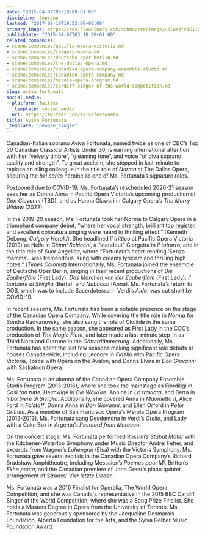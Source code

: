 ```yaml
---
date: "2015-04-07T03:18:00+01:00"
discipline: Soprano
lastmod: "2017-02-10T19:53:00+00:00"
primary_image: https://res.cloudinary.com/schmopera/image/upload/v1611881591/media/2021/01/A._Fortunata_Headshot_ppdgsr.jpg
publishDate: "2015-04-07T03:18:00+01:00"
related_companies:
- scene/companies/pacific-opera-victoria.md
- scene/companies/calgary-opera.md
- scene/companies/deutsche-oper-berlin.md
- scene/companies/the-dallas-opera.md
- scene/companies/canadian-opera-company-ensemble-studio.md
- scene/companies/canadian-opera-company.md
- scene/companies/merola-opera-program.md
- scene/companies/cardiff-singer-of-the-world-competition.md
slug: aviva-fortunata
social_media:
- platform: Twitter
  _template: social_media
  url: https://twitter.com/avivafortunata
title: Aviva Fortunata
_template: "people_single"
---
```

Canadian-Italian soprano Aviva Fortunata, named twice as one of CBC’s Top 30 Canadian Classical Artists Under 30, is earning international attention with her “velvety timbre”, “gleaming tone”, and voice “of diva soprano quality and strength”. To great acclaim, she stepped in last-minute to replace an ailing colleague in the title role of _Norma_ at The Dallas Opera, securing the _bel canto_ heroine as one of Ms. Fortunata’s signature roles.

Postponed due to COVID-19, Ms. Fortunata’s rescheduled 2020-21 season sees her as Donna Anna in Pacific Opera Victoria’s upcoming production of _Don Giovanni_ (TBD), and as Hanna Glawari in Calgary Opera’s _The Merry Widow_ (2022).

In the 2019-20 season, Ms. Fortunata took her Norma to Calgary Opera in a triumphant company debut, “where her vocal strength, brilliant top register, and excellent coloratura singing were heard to thrilling effect.” (Kenneth DeLong, _Calgary Herald_). She headlined _Il trittico_ at Pacific Opera Victoria (2019) as Nella in _Gianni Schicchi_, a “standout” Giorgetta in _Il tabarro_, and in the title role of _Suor Angelica_, where “Fortunata’s heart-rending ‘Senza mamma’...was tremendous, sung with creamy lyricism and thrilling high notes.” (_Times Colonist_) Internationally, Ms. Fortunata joined the ensemble of Deutsche Oper Berlin, singing in their recent productions of _Die Zauberflöte_ (First Lady), _Das Märchen von der Zauberflöte_ (First Lady), _Il barbiere di Siviglia_ (Berta), and _Nabucco_ (Anna). Ms. Fortunata’s return to DOB, which was to include Sacerdotessa in Verdi’s _Aida_, was cut short by COVID-19.

In recent seasons, Ms. Fortunata has been a notable presence on the stage of the Canadian Opera Company. While covering the title role in _Norma_ for Sondra Radvanovsky, she also sang the role of Clotilde in the same production. In the same season, she appeared as First Lady in the COC’s production of _The Magic Flute_, and later made a last-minute step-in as Third Norn and Gutrune in the _Götterdämmerung._ Additionally, Ms. Fortunata has spent the last few seasons making significant role debuts at houses Canada-wide, including Leonore in _Fidelio_ with Pacific Opera Victoria, Tosca with Opera on the Avalon, and Donna Elvira in _Don Giovanni_ with Saskatoon Opera.

Ms. Fortunata is an alumna of the Canadian Opera Company Ensemble Studio Program (2013-2016), where she took the mainstage as Fiordiligi in _Così fan tutte_, Helmwige in _Die Walküre_, Annina in _La traviata_, and Berta in _Il barbiere di Siviglia_. Additionally, she covered Anna in _Maometto II_, Alice Ford in _Falstaff_, Donna Anna in _Don Giovanni_, and Ellen Orford in _Peter Grimes_. As a member of San Francisco Opera’s Merola Opera Program (2012-2013), Ms. Fortunata sang Desdemona in Verdi’s _Otello_, and Lady with a Cake Box in Argento’s _Postcard from Morocco_.

On the concert stage, Ms. Fortunata performed Rossini’s _Stabat Mater_ with the Kitchener-Waterloo Symphony under Music Director Andrei Feher, and excerpts from Wagner’s _Lohengrin_ (Elsa) with the Victoria Symphony. Ms. Fortunata gave several recitals in the Canadian Opera Company’s Richard Bradshaw Amphitheatre, including Messaien’s _Poèmes pour Mi_, Britten’s _Ekho poeta_, and the Canadian premiere of John Greer’s piano quintet arrangement of Strauss’ _Vier letzte Lieder_.

Ms. Fortunata was a 2016 Finalist for Operalia, The World Opera Competition, and she was Canada's representative in the 2015 BBC Cardiff Singer of the World Competition, where she was a Song Prize Finalist. She holds a Masters Degree in Opera from the University of Toronto. Ms. Fortunata was generously sponsored by the Jacqueline Desmarais Foundation, Alberta Foundation for the Arts, and the Sylva Gelber Music Foundation Award.